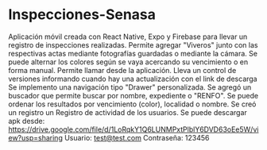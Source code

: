 # Inspecciones-Senasa
Aplicación móvil creada con React Native, Expo y Firebase para llevar un registro de inspecciones realizadas.
Permite agregar "Viveros" junto con las respectivas actas mediante fotografías guardadas o mediante la cámara.
Se puede alternar los colores según se vaya acercando su vencimiento o en forma manual.
Permite llamar desde la aplicación.
Lleva un control de versiones informando cuando hay una actualización con el link de descarga
Se implemento una navigación tipo "Drawer" personalizada.
Se agregó un buscador que permite buscar por nombre, expediente o "RENFO".
Se puede ordenar los resultados por vencimiento (color), localidad o nombre.
Se creó un registro un Registro de actividad de los usuarios.
Se puede descargar apk desde: https://drive.google.com/file/d/1LoRqkY1Q6LUNMPxtPlblY6DVD63oEe5W/view?usp=sharing
Usuario: test@test.com
Contraseña: 123456
